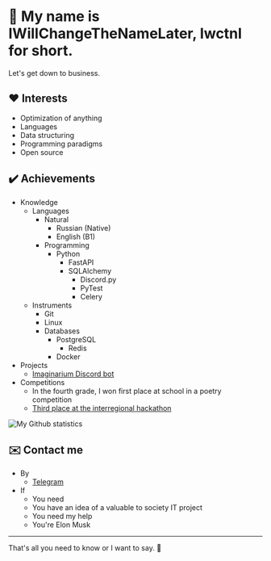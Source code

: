 # 👋 My name is **IWillChangeTheNameLater**, Iwctnl for short. 
Let's get down to business.

## ❤️ Interests
- Optimization of anything
- Languages
- Data structuring
- Programming paradigms
- Open source

## ✔️ Achievements
- Knowledge
	- Languages
		- Natural
			- Russian (Native)
			- English (B1)
		- Programming
			- Python
		 		- FastAPI
		   		- SQLAlchemy
	     			- Discord.py
	        		- PyTest
	          		- Celery
	- Instruments
 		- Git
  		- Linux 
 		- Databases
   			- PostgreSQL
      			- Redis
      		- Docker
- Projects
	- [Imaginarium Discord bot](https://github.com/IWillChangeTheNameLater/Imaginarium_bot)
- Competitions
	- In the fourth grade, I won first place at school in a poetry competition
	- [Third place at the interregional hackathon](/assets/first_hackathon.JPG)

<img align="center" src="https://github-readme-stats.vercel.app/api?username=IWillChangeTheNameLater&include_all_commits=true&count_private=false&show_icons=true&line_height=20&title_color=8800ff&icon_color=888888&text_color=FFFFFF&bg_color=000000" alt="My Github statistics"/>

## ✉️ Contact me
- By
	- [Telegram](https://t.me/ItsNotWarm)
- If
	- You need
	- You have an idea of a valuable to society IT project
	- You need my help
	- You're Elon Musk

---

That's all you need to know or I want to say. 👋
